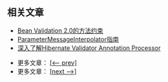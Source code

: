 ## 相关文章

+ [Bean Validation 2.0的方法约束](docs/Bean-Validation2.0的方法约束.md)
+ [ParameterMessageInterpolator指南](docs/ParameterMessageInterpolator指南.md)
+ [深入了解Hibernate Validator Annotation Processor](docs/深入了解Hibernate-Validator-Annotation-Processor.md)

- 更多文章： [[<-- prev]](../spring-boot-validation-2/README.md)
- 更多文章： [[next -->]](../spring-boot-validation-advanced/README.md)